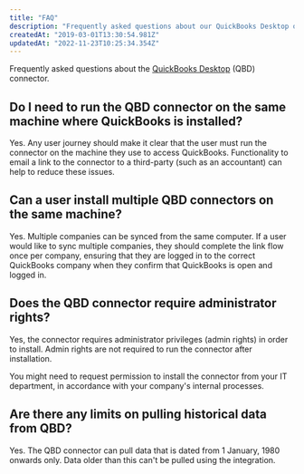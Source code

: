 ```yaml
---
title: "FAQ"
description: "Frequently asked questions about our QuickBooks Desktop on-premise connector."
createdAt: "2019-03-01T13:30:54.981Z"
updatedAt: "2022-11-23T10:25:34.354Z"
---
```


Frequently asked questions about the [QuickBooks Desktop](https://docs.codat.io/docs/accounting-quickbooksdesktop) (QBD) connector.

## Do I need to run the QBD connector on the same machine where QuickBooks is installed?

Yes. Any user journey should make it clear that the user must run the connector on the machine they use to access QuickBooks. Functionality to email a link to the connector to a third-party (such as an accountant) can help to reduce these issues.

## Can a user install multiple QBD connectors on the same machine?

Yes. Multiple companies can be synced from the same computer. If a user would like to sync multiple companies, they should complete the link flow once per company, ensuring that they are logged in to the correct QuickBooks company when they confirm that QuickBooks is open and logged in.

## Does the QBD connector require administrator rights?

Yes, the connector requires administrator privileges (admin rights) in order to install. Admin rights are not required to run the connector after installation.

You might need to request permission to install the connector from your IT department, in accordance with your company's internal processes.

## Are there any limits on pulling historical data from QBD?

Yes. The QBD connector can pull data that is dated from 1 January, 1980 onwards only. Data older than this can't be pulled using the integration.
